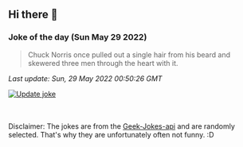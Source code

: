## Hi there 👋

### Joke of the day (Sun May 29 2022)
<!-- joke -->
>Chuck Norris once pulled out a single hair from his beard and skewered three men through the heart with it.
<!-- /joke -->

*Last update: Sun, 29 May 2022 00:50:26 GMT*

[![Update joke](https://github.com/nclskfm/nclskfm/actions/workflows/joke.yml/badge.svg)](https://github.com/nclskfm/nclskfm/actions/workflows/joke.yml)

<br><br>
Disclaimer: The jokes are from the [Geek-Jokes-api](https://github.com/sameerkumar18/geek-joke-api) and are randomly selected. That's why they are unfortunately often not funny. :D
